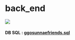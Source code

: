 # back_end <a href="https://codecov.io/gh/tarun-dsm/back_end">
   <img src="https://codecov.io/gh/tarun-dsm/back_end/branch/main/graph/badge.svg?token=guyT1Z9i31"/></a>
#### DB SQL : [ggosunnaefriends.sql](https://github.com/tarun-dsm/back_end/blob/main/ggosunnaefriends.sql)
